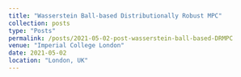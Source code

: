 ```yaml
---
title: "Wasserstein Ball-based Distributionally Robust MPC"
collection: posts
type: "Posts"
permalink: /posts/2021-05-02-post-wasserstein-ball-based-DRMPC
venue: "Imperial College London"
date: 2021-05-02
location: "London, UK"
---
```


